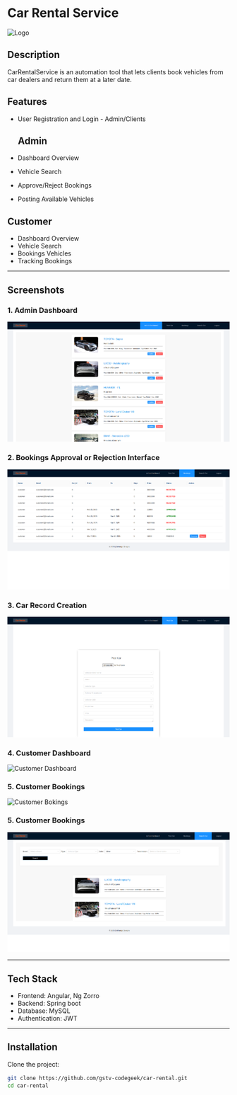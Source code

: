 # Car Rental Service

![Logo](./assets/logo.png)

## Description

CarRentalService is an automation tool that lets clients book vehicles from car dealers and return them at a later date. 

## Features

- User Registration and Login - Admin/Clients

  ## Admin 
- Dashboard Overview
- Vehicle Search
- Approve/Reject Bookings
- Posting Available Vehicles

## Customer
- Dashboard Overview
- Vehicle Search
- Bookings Vehicles
- Tracking Bookings
---

## Screenshots

### 1. Admin Dashboard
![Admin Dashboard](./adm-dash.png)

### 2. Bookings Approval or Rejection Interface
![Bookings Approval or Rejection](./admin-bookings.png)

### 3. Car Record Creation
![Car Record Creation](./post-car.png)

### 4. Customer Dashboard
![Customer Dashboard](./customer-dashboard.png)

### 5. Customer Bookings
![Customer Bokings](./customer-dashoard.png)

### 5. Customer Bookings
![Customer Bokings](./search.png)

---

## Tech Stack

- Frontend: Angular, Ng Zorro
- Backend: Spring boot
- Database: MySQL
- Authentication: JWT

---

## Installation

Clone the project:

```bash
git clone https://github.com/gstv-codegeek/car-rental.git
cd car-rental

